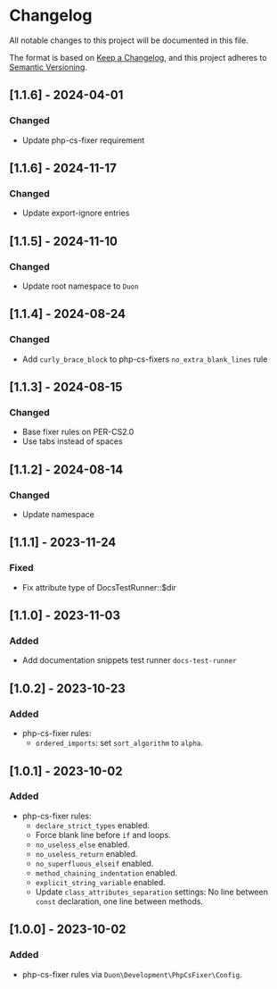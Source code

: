Changelog
=========

All notable changes to this project will be documented in this file.

The format is based on [Keep a Changelog](https://keepachangelog.com/en/1.1.0/), 
and this project adheres to [Semantic Versioning](https://semver.org/spec/v2.0.0.html).

## [1.1.6] - 2024-04-01

### Changed

- Update php-cs-fixer requirement

## [1.1.6] - 2024-11-17

### Changed

- Update export-ignore entries

## [1.1.5] - 2024-11-10

### Changed

- Update root namespace to `Duon`

## [1.1.4] - 2024-08-24

### Changed

- Add `curly_brace_block` to php-cs-fixers `no_extra_blank_lines` rule

## [1.1.3] - 2024-08-15

### Changed

- Base fixer rules on PER-CS2.0
- Use tabs instead of spaces

## [1.1.2] - 2024-08-14

### Changed

- Update namespace

## [1.1.1] - 2023-11-24

### Fixed

- Fix attribute type of DocsTestRunner::$dir

## [1.1.0] - 2023-11-03

### Added

- Add documentation snippets test runner `docs-test-runner` 

## [1.0.2] - 2023-10-23

### Added

- php-cs-fixer rules:
    - `ordered_imports`: set `sort_algorithm` to `alpha`.

## [1.0.1] - 2023-10-02

### Added

- php-cs-fixer rules:
    - `declare_strict_types` enabled.
    - Force blank line before `if` and loops.
    - `no_useless_else` enabled.
    - `no_useless_return` enabled.
    - `no_superfluous_elseif` enabled.
    - `method_chaining_indentation` enabled.
    - `explicit_string_variable` enabled.
    - Update `class_attributes_separation` settings: No line between `const`
      declaration, one line between methods.

## [1.0.0] - 2023-10-02

### Added

- php-cs-fixer rules via `Duon\Development\PhpCsFixer\Config`.
